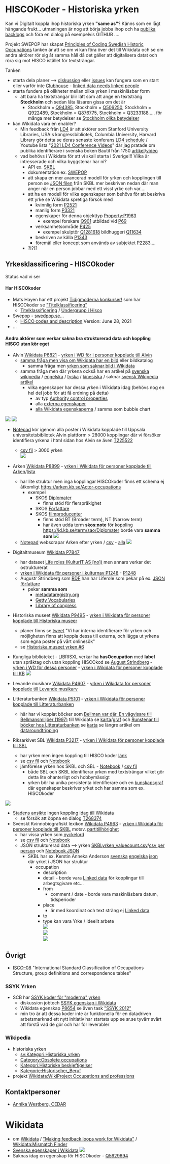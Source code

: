 # HISCOKoder - Historiska yrken #

Kan vi Digitalt koppla ihop historiska yrken **"same as"**? Känns som en lågt hängande frukt... utmaningen är nog att börja jobba ihop och ha [publika backlogs](https://www.youtube.com/watch?v=502ILHjX9EE) och föra en dialog på exempelvis GITHUB ....

Projekt SWEPOP har skapat [Principles of Coding Swedish Historic Occupations](https://swedpop.se/wp-content/uploads/2021/06/Principles-of-Coding-Swedish-Historic-Occupations.pdf) tanken är att se om vi kan föra över det till Wikidata och se om andra aktörer rör sig åt samma håll då det gäller att digitalisera datat och röra sig mot HISCO istället för textsträngar.

Tanken
* starta dela planer --> [diskussion](https://github.com/salgo60/HISCOKoder/discussions) eller [issues](https://github.com/salgo60/HISCOKoder/issues) kan fungera som en start eller varför inte [Clubhouse](https://www.clubhouse.com/room/m2XWQAzx) - [linked data needs linked people](https://twitter.com/hashtag/LinkedDataNeedsLinkedPeople?src=hash)
* starta fundera på olikheter mellan olika yrken i maskinläsbar form
  * att bara ha textsträngar blir lätt som att ange en textsträng **Stockholm** och sedan låta läsaren gissa om det är
    *  Stockholm = [Q94385](https://www.wikidata.org/wiki/Q94385?uselang=sv), Stockholm = [Q506250](https://www.wikidata.org/wiki/Q506250?uselang=sv), Stockholm = [Q922489](https://www.wikidata.org/wiki/Q922489?uselang=sv), Stockholm = [Q876775](https://www.wikidata.org/wiki/Q876775?uselang=sv), Stockholm = [Q3233188](https://www.wikidata.org/wiki/Q3233188)..... för många mer betydelser se [Stockholm olika betydelser](https://sv.wikipedia.org/wiki/Stockholm_(olika_betydelser))
* kan Wikidata vara en enabler? 
  * Min feedback från [LD4](https://sites.google.com/stanford.edu/ld4-community-site/home) är att aktörer som Stanford University Libraries, USA:s kongressbibliotek, Columbia University, Harvard Library gör detta se deras senaste konferans [LD4 schedule](https://ld42021.sched.com/) /  Youtube lista "[2021 LD4 Conference Videos](https://www.youtube.com/watch?v=ludJFf06w94&list=PLx2ZluWEZtICVGpkAIzRW4P17r2jFSOiY)" där jag pratade om publika identifierare i svenska boken Bautil från 1750 [artikel](https://meta.wikimedia.org/wiki/Structured_data_for_GLAM-Wiki/Roundtripping/KMB)/[video](https://youtu.be/GeDXzInR_mA?t=974) 
  * vad behövs i Wikidata för att vi skall starta i Sverige!!! Vilka är intresserade och vilka byggstenar har ni? 
     * API ex. [SKBL](https://github.com/salgo60/HISCOKoder/blob/main/Jupyter/SKBL%20yrken%20JSON.ipynb)
     * dokumentation ex. [SWEPOP](https://swedpop.se/wp-content/uploads/2021/06/Principles-of-Coding-Swedish-Historic-Occupations.pdf)
     * att skapa en mer avancerad modell för yrken och kopplingen till person se [JSON filen](https://github.com/salgo60/HISCOKoder/blob/main/Jupyter/SKBL%20yrken%20JSON.ipynb) från SKBL mer beskriven nedan där man anger när en person jobbar med ett visst yrke och var....
     * att ha en modell för vilka egenskaper som behövs för att beskriva ett yrke se Wikidata spretiga försök med 
        * kvinnlig form [P2521](https://www.wikidata.org/wiki/Property:P2521)
        * manlig form [P3321](https://www.wikidata.org/wiki/Property:P3321)
        * egenskaper för denna objekttyp [Property:P1963](https://www.wikidata.org/wiki/Property:P1963)
          * exempel forskare [Q901](https://www.wikidata.org/wiki/Q901) utbildad vid [P69](https://www.wikidata.org/wiki/Property:P69)
        * verksamhetsområde [P425](https://www.wikidata.org/wiki/Property:P425)
          * exempel skulptör [Q1281618](https://www.wikidata.org/wiki/Q1281618) bildhuggeri [Q11634](https://www.wikidata.org/wiki/Q11634)
        * beskriven av källa [P1343](https://www.wikidata.org/wiki/Property:P1343)
        * föremål eller koncept som används av subjektet [P2283](https://www.wikidata.org/wiki/Property:P2283)....
     * ?!?!?

## Yrkesklassificering - HISCOkoder ##
Status vad vi ser

#### Har HISCOkoder
* Mats Hayen har ett projekt [Tidigmoderna konkurser!](http://www.tidigmodernakonkurser.se/) som har HISCOkoder se ["Titelklassificering"](http://www.tidigmodernakonkurser.se/index.php/page/3)
  * [Titelklassificering](http://www.tidigmodernakonkurser.se/index.php/page/3) / [Undergrupp i Hisco](http://www.tidigmodernakonkurser.se/index.php/extended/subject) 
* Swepop - [swedpop.se](https://swedpop.se/)...
  * [HISCO codes and description](https://swedpop.se/wp-content/uploads/2021/06/HISCO-codes-and-description.pdf) Version: June 28, 2021
* ...

#### Andra aktörer som verkar sakna bra strukturerad data och koppling HISCO utan kör eget
* Alvin [Wikidata P6821](https://www.wikidata.org/wiki/Property_talk:P6821) - [yrken i WD för i personer kopplade till Alvin](https://w.wiki/3u2w)
  * [samma fråga men visa om Wikidata har en bild](https://w.wiki/3uCW) eller bildkatalog  
    * samma fråga men [yrken som saknar bild i Wikidata](https://w.wiki/3vJb)
  * samma fråga men där yrkena också har en artikel på [svenska wikipedia](https://w.wiki/3uEV) / [engelska](https://w.wiki/3uEi) / [tyska](https://w.wiki/3uEa) / [kinesiska](https://w.wiki/3uEs) / saknar [svensk Wikipedia artikel](https://w.wiki/3uJE)
     * vilka egenskaper har dessa yrken i Wikidata idag (behövs nog en hel del jobb för att få ordning på detta)
       * av typ [Authority control properties ](https://w.wiki/3uT2)
       * alla [externa egenskaper](https://w.wiki/3uSx) 
       * [alla Wikidata egenskaperna](https://w.wiki/3uSq) / samma som bubble chart

![](https://github.com/salgo60/HISCOKoder/blob/main/img/WD%20egenskaper%20yrken.png)
![](https://github.com/salgo60/HISCOKoder/blob/main/img/WD%20egenskaper%20yrken%20bubble.png)
  * [Notepad](https://github.com/salgo60/HISCOKoder/blob/main/Jupyter/Alvin%20yrken.ipynb) kör igenom alla poster i Wikidata kopplade till Uppsala universitetsbibliotek Alvin plattform > 28000 kopplingar där vi försöker identifiera yrkena i html sidan hos Alvin se även [T225522](https://phabricator.wikimedia.org/T225522) 
    * [csv fil](https://github.com/salgo60/HISCOKoder/blob/main/Jupyter/Alvin_yrken_value_counts.csv) > 3000 yrken  
![](https://github.com/salgo60/HISCOKoder/blob/main/Jupyter/Alvin_yrken_alla.png)
* Arken [Wikidata P8899](https://www.wikidata.org/wiki/Property_talk:P8899) - [yrken i Wikidata för personer kopplade till Arken](https://w.wiki/3wEf)/[lista](https://w.wiki/3wEd)
  * har lite struktur men inga kopplingar HISCOkoder finns ett schema ej åtkomligt https://arken.kb.se/Actor-occupations
    * exempel 
      * SKOS [Diplomater](https://arken.kb.se/Diplomater;skos)   
        * finns stöd för flerspråkighet 
      * SKOS [Författare](https://arken.kb.se/F%C3%B6rfattare;skos)  
      * SKOS [filmproducenter](https://arken.kb.se/filmproducenter)
        * finns stöd BT (Broader term), NT (Narrow term)  
        * har även udda term **skos:note** för koppling https://id.kb.se/term/sao/Diplomater borde vara **samma som**
![](https://github.com/salgo60/HISCOKoder/blob/main/img/SKOSArken.png)      
  * [Notepad](https://github.com/salgo60/HISCOKoder/blob/main/Jupyter/Arken%20yrken.ipynb) webscrapar Arken efter yrken / [csv](https://github.com/salgo60/HISCOKoder/blob/main/Jupyter/Arken_yrken_value_counts.csv)  - [alla](https://github.com/salgo60/HISCOKoder/blob/main/Jupyter/Arken_yrken.csv)
![](https://github.com/salgo60/HISCOKoder/blob/main/img/Arken_yrken.png)    
* Digitaltmuseum [Wikidata P7847](https://www.wikidata.org/wiki/Property_talk:P7847) 
  * har dataset [Life roles (KulturIT AS [no])](https://kulturnav.org/23c7080c-6752-4691-8c8a-ce0d65623c51) men annars verkar det ostrukturerat
  * [yrken i Wikidata för personer i kulturnav P1248](https://w.wiki/3u2s) - [P1248](https://www.wikidata.org/wiki/Property_talk:P1248)
  * Augustr Strindberg som [RDF](https://kulturnav.org/291ad5e4-1169-4f50-8fb3-6a82308c4ff6.json-ld) han har Liferole som pekar på ex. [JSON författare](https://kulturnav.org/5ffd9b2f-a555-466e-886b-2185d95f4a83.json-ld)
    * pekar **samma som** 
      * [metadataregistry.org](http://metadataregistry.org/schemaprop/show/id/121.html) 
      * [Getty Vocabularies](http://vocab.getty.edu/aat/300025492)
      * [Library of congress](https://id.loc.gov/vocabulary/relators/aut.html)

* Historiska museet [Wikidata P9495](https://www.wikidata.org/wiki/Property_talk:P9495) - [yrken i Wikidata för personer kopplade till Historiska museer](https://w.wiki/3u2q)
  * planer finns se [tweet](https://twitter.com/linneakarlberg_/status/1427886596058198018) "Vi har interna identifierare för yrken och möjligheten finns att koppla dessa till externa, och lägga ut yrkena som egna poster på vårt onlinesök"
  * se [Historiska museet yrken #6](https://github.com/salgo60/HISCOKoder/issues/6)
* Kungliga biblioteket - LIBRISXL verkar ha **hasOccupation** med **label** utan språktag och utan koppling HISCOkod se [August Strindberg](https://libris.kb.se/tr574vdc33gk2cc/data.jsonld) - [yrken i WD för dessa personer](https://w.wiki/3u2k) - [yrken i Wikidata för personer kopplade till KB](https://w.wiki/3u2p)
![](https://github.com/salgo60/HISCOKoder/blob/main/img/LIBRISXL_has_occupation.png)
* Levande musikarv [Wikidata P4607](https://www.wikidata.org/wiki/Property_talk:P4607) - [yrken i Wikidata för personer kopplade till Levande musikarv](https://w.wiki/3u2k)
* Litteraturbanken [Wikidata P5101](https://www.wikidata.org/wiki/Property_talk:P5101)  - [yrken i Wikidata för personer kopplade till Litteraturbanken](https://w.wiki/3u2y)
  * här har vi kopplat böcker som [Bellman var där. En vägvisare till Bellmansmiljöer (1997)](https://litteraturbanken.se/f%C3%B6rfattare/Anders%C3%A9nML/titlar/BellmanVarD%C3%A4r/sida/3/faksimil?om-boken) till Wikidata se [karta](https://w.wiki/mMH)/[graf](https://w.wiki/mYV) och [Runstenar till böcker hos Litteraturbanken](https://w.wiki/3Fz9) se [karta](https://w.wiki/3Fz9) se längre artikel om [dataroundtripping](https://meta.wikimedia.org/wiki/Structured_data_for_GLAM-Wiki/Roundtripping/KMB) 
* Riksarkivet SBL [Wikidata P3217](https://www.wikidata.org/wiki/Property:P3217?uselang=sv) - [yrken i Wikidata för personer kopplade till SBL](https://w.wiki/3u2i)
  * har yrken men ingen koppling till HISCO koder [länk](https://sok.riksarkivet.se/sbl/YrkesSearch.aspx?fbclid=IwAR1CHuNsVj45vQyh9LTy-vJV7344qhMys421nlIY3Jq82h1KqcQZlH3B70o) 
  * se [csv fil](https://github.com/salgo60/HISCOKoder/blob/main/Jupyter/SBLyrken.csv) och [Notebook](https://github.com/salgo60/HISCOKoder/blob/main/Jupyter/Yrken%20SBL.ipynb)
  * jämförelse yrken hos SKBL och SBL - [Notebook](https://github.com/salgo60/HISCOKoder/blob/main/Jupyter/J%C3%A4mf%C3%B6r%20yrken%20SBL%20SKBL.ipynb) / [csv fil](https://github.com/salgo60/HISCOKoder/blob/main/Jupyter/SKBL_SBL_yrken.csv)
    * både SBL och SKBL identifierar yrken med textsträngar vilket gör detta lite ohanterligt och hobbymässigt
    * yrken bör ha unika persistenta identifierare och en [kunskapsgraf](https://vimeo.com/36752317) där egenskaper beskriver yrket och har samma som ex. HISCOkoder  

![](https://github.com/salgo60/HISCOKoder/blob/main/Jupyter/SKBLSBLyrken.png)        

* [Stadens ansikte](https://stockholmia.stockholm.se/forskning/projekt/stadens-ansikten/) ingen koppling idag till Wikidata 
  * se försök att öppna en dialog [T268374](https://phabricator.wikimedia.org/T268374) 
* Svenskt Kvinnobiografiskt lexikon [Wikidata P4963](https://www.wikidata.org/wiki/Property_talk:P4963) - [yrken i Wikidata för personer kopplade till SKBL](https://w.wiki/3u2h) motsv. [partitillhörighet](https://w.wiki/3wPR)
  * har vissa yrken som [nyckelord](https://skbl.se/sv/nyckelord)  
  * se [csv fil](https://github.com/salgo60/HISCOKoder/blob/main/Jupyter/SKBLyrken.csv) och [Notebook](https://github.com/salgo60/HISCOKoder/blob/main/Jupyter/Yrken%20SKBL.ipynb)
  * JSON strukturerad data --> yrken [SKBLyrken_valuecount.csv](https://github.com/salgo60/HISCOKoder/blob/main/Jupyter/SKBLyrken_valuecount.csv)/[csv per person](https://github.com/salgo60/HISCOKoder/blob/main/Jupyter/SKBLyrken_newListdf.csv) och [Notebook JSON](https://github.com/salgo60/HISCOKoder/blob/main/Jupyter/SKBL%20yrken%20JSON.ipynb)
    * SKBL har ex. Kerstin Anneka Anderson [svenska](https://skbl.se/sv/artikel/KerstinAnnekaAnderson) [engelska](https://skbl.se/en/article/KerstinAnnekaAnderson) [json](https://skbl.se/sv/artikel/KerstinAnnekaAnderson.json) där yrket i JSON har struktur
       * occupation 
         * description 
         * detail - borde vara [Linked data](https://vimeo.com/36752317)  för kopplingar till arbegtsgivare etc...
         * from
           * comment / date - borde vara maskinläsbara datum, tidsperioder
         * place
           * är med koordinat och text sträng ej [Linked data](https://vimeo.com/36752317) 
         * to
         * type kan vara Yrke / Ideellt arbete  
![](https://github.com/salgo60/HISCOKoder/blob/main/img/SKBLJson.png)        
![](https://github.com/salgo60/HISCOKoder/blob/main/img/SKBL_yrken_json.png)        
![](https://github.com/salgo60/HISCOKoder/blob/main/img/SKBL_yrken_json2.png)
## Övrigt
* [ISCO–08](https://www.ilo.org/public/english/bureau/stat/isco/docs/publication08.pdf) "International Standard
Classification of Occupations Structure, group definitions and correspondence tables"
### SSYK Yrken
* SCB har [SSYK koder för "moderna" yrken](https://www.scb.se/dokumentation/klassifikationer-och-standarder/standard-for-svensk-yrkesklassificering-ssyk/)
  * diskussion jobtech [SSYK egenskap i Wikidata](https://forum.jobtechdev.se/t/ssyk-egenskap-i-wikidata/164/8)
  * Wikidata egenskap [P8654](https://www.wikidata.org/wiki/Property_talk:P8654) se  även task ["SSYK 2012"](https://phabricator.wikimedia.org/T263945) 
  * min tro är att dessa koder inte är funktionella för en datadriven arbetsmarknad ett nytt initiativ har startats upp se sr.se tyvärr svårt att förstå vad de gör och har för leverabler 
### Wikipedia
* historiska yrken 
  * [sv:Kategori:Historiska_yrken](https://sv.wikipedia.org/wiki/Kategori:Historiska_yrken)
  * [Category:Obsolete occupations](https://en.wikipedia.org/wiki/Category:Obsolete_occupations)
  * [Kategori:Historiske beskjeftigelser](https://no.wikipedia.org/wiki/Kategori:Historiske_beskjeftigelser)
  * [Kategorie:Historischer_Beruf](https://de.wikipedia.org/wiki/Kategorie:Historischer_Beruf)
* projekt [Wikidata:WikiProject Occupations and professions](https://www.wikidata.org/wiki/Wikidata:WikiProject_Occupations_and_professions) 
## Kontaktpersoner
* [Annika Westberg, CEDAR](https://www.umu.se/en/staff/annika-westberg/)


# Wikidata
* om [Wikidata](https://www.youtube.com/watch?v=m_9_23jXPoE) / ["Making feedback loops work for Wikidata"](https://www.youtube.com/watch?v=Xq1ss6WFjeE) / [Wikidata:Mismatch Finder](https://www.wikidata.org/wiki/Wikidata:Mismatch_Finder)
* [Svenska egenskaper i Wikidata](https://www.wikidata.org/wiki/Template:Sweden_properties)
![](https://github.com/salgo60/HISCOKoder/blob/main/img/Swedenprop.png)
* Saknas idag en egenskap för HISCOkoder -  [Q5629694](https://www.wikidata.org/wiki/Q5629694)
